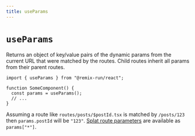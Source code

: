 ```yaml
---
title: useParams
---
```


# `useParams`

Returns an object of key/value pairs of the dynamic params from the current URL that were matched by the routes. Child routes inherit all params from their parent routes.

```tsx
import { useParams } from "@remix-run/react";

function SomeComponent() {
  const params = useParams();
  // ...
}
```

Assuming a route like `routes/posts/$postId.tsx` is matched by `/posts/123` then `params.postId` will be `"123"`.
[Splat route parameters](https://remix.run/docs/en/main/file-conventions/routes#splat-routes) are available as `params["*"]`.
